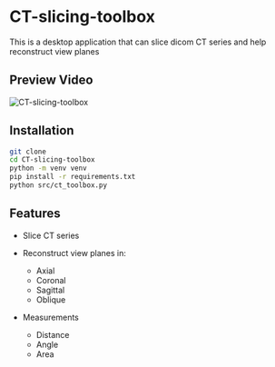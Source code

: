 # CT-slicing-toolbox

This is a desktop application that can slice dicom CT series and help reconstruct view planes

## Preview Video

![CT-slicing-toolbox](preview.gif)

## Installation

```bash
git clone
cd CT-slicing-toolbox
python -m venv venv
pip install -r requirements.txt
python src/ct_toolbox.py
```

## Features

- Slice CT series

- Reconstruct view planes in:
  - Axial
  - Coronal
  - Sagittal
  - Oblique

- Measurements
  - Distance
  - Angle
  - Area